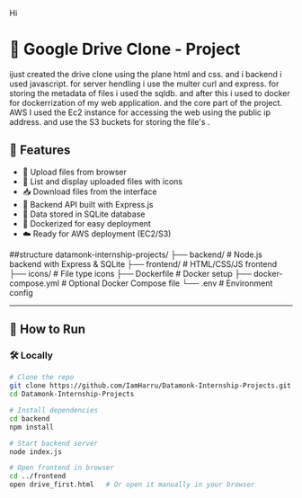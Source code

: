 Hi
# 📁 Google Drive Clone - Project

ijust created the drive clone using the plane html and css.
and i backend i used javascript.
for server hendling i use the multer curl and express.
for storing the metadata of files i used the sqldb.
and after this i used to docker for dockerrization of my web application.
and the core part of the project. AWS I used the Ec2 instance for accessing the web using the public ip address.
and use the S3 buckets for storing the file's .

## 🧩 Features

- 🚀 Upload files from browser
- 📂 List and display uploaded files with icons
- 📥 Download files from the interface
- 🧠 Backend API built with Express.js
- 💾 Data stored in SQLite database
- 🐳 Dockerized for easy deployment
- ☁️ Ready for AWS deployment (EC2/S3)


##structure 
datamonk-internship-projects/
├── backend/ # Node.js backend with Express & SQLite
├── frontend/ # HTML/CSS/JS frontend
├── icons/ # File type icons
├── Dockerfile # Docker setup
├── docker-compose.yml # Optional Docker Compose file
└── .env # Environment config


---

## 🔧 How to Run

### 🛠️ Locally

```bash
# Clone the repo
git clone https://github.com/IamHarru/Datamonk-Internship-Projects.git
cd Datamonk-Internship-Projects

# Install dependencies
cd backend
npm install

# Start backend server
node index.js

# Open frontend in browser
cd ../frontend
open drive_first.html   # Or open it manually in your browser

